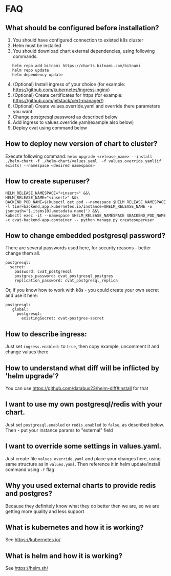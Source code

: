 # FAQ
## What should be configured before installation?
1. You should have configured connection to existed k8s cluster
2. Helm must be installed
3. You should download chart external dependencies, using following commands:
```
   helm repo add bitnami https://charts.bitnami.com/bitnami
   helm repo update
   helm dependency update
```
4. (Optional) Install ingress of your choice (for example: <https://github.com/kubernetes/ingress-nginx>)
5. (Optional) Create certificates for https (for example: <https://github.com/jetstack/cert-manager/>)
6. (Optional) Create values.override.yaml and override there parameters you want
7. Change postgresql password as described below
8. Add ingress to values.override.yaml(example also below)
7. Deploy cvat using command below
## How to deploy new version of chart to cluster?
Execute following command:
```helm upgrade <release_name> --install ./helm-chart -f ./helm-chart/values.yaml  -f values.override.yaml(if exists) --namespace <desired namespace>```
## How to create superuser?
```
HELM_RELEASE_NAMESPACE="<insert>" &&\
HELM_RELEASE_NAME="<insert>" &&\
BACKEND_POD_NAME=$(kubectl get pod --namespace $HELM_RELEASE_NAMESPACE -l tier=backend,app.kubernetes.io/instance=$HELM_RELEASE_NAME -o jsonpath='{.items[0].metadata.name}') &&\
kubectl exec -it --namespace $HELM_RELEASE_NAMESPACE $BACKEND_POD_NAME -c cvat-backend-app-container -- python manage.py createsuperuser
```
## How to change embedded postgresql password?
There are several passwords used here, for security reasons - better change them all.
```
postgresql:
  secret:
    password: cvat_postgresql
    postgres_password: cvat_postgresql_postgres
    replication_password: cvat_postgresql_replica
```
Or, if you know how to work with k8s - you could create your own secret and use it here:
```
postgresql:
   global:
     postgresql:
       existingSecret: cvat-postgres-secret
```
## How to describe ingress:
  Just set `ingress.enabled:` to `true`, then copy example, uncomment it and change values there
## How to understand what diff will be inflicted by 'helm upgrade'?
You can use <https://github.com/databus23/helm-diff#install> for that
## I want to use my own postgresql/redis with your chart.
Just set `postgresql.enabled` or `redis.enabled` to `false`, as described below.
Then - put your instance params to "external" field
## I want to override some settings in values.yaml.
Just create file `values.override.yaml` and place your changes here, using same structure as in `values.yaml`.
Then reference it in helm update/install command using `-f` flag
## Why you used external charts to provide redis and postgres?
Because they definitely know what they do better then we are, so we are getting more quality and less support
## What is kubernetes and how it is working?
See <https://kubernetes.io/>
## What is helm and how it is working?
See <https://helm.sh/>
